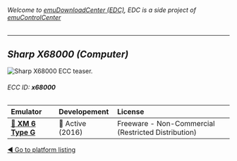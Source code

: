 ###### Welcome to [emuDownloadCenter (EDC)](https://github.com/PhoenixInteractiveNL/emuDownloadCenter/wiki/), EDC is a side project of [emuControlCenter](https://github.com/PhoenixInteractiveNL/emuControlCenter/wiki/)
***
## _Sharp X68000 (Computer)_
![](https://raw.githubusercontent.com/wiki/PhoenixInteractiveNL/emuDownloadCenter/images_platform/ecc_x68000_teaser.png "Sharp X68000 ECC teaser.")
###### ECC ID: **x68000**

| Emulator   | Developement        | License     |
|:-----------|:--------------------|:------------|
| [:file_folder: **XM 6 Type G**](https://github.com/PhoenixInteractiveNL/emuDownloadCenter/wiki/Emulator-xm6#menu) | :large_blue_circle: Active (2016) | Freeware - Non-Commercial (Restricted Distribution) |

[:arrow_backward: Go to platform listing](https://github.com/PhoenixInteractiveNL/emuDownloadCenter/wiki/EDC-Platform-List)

